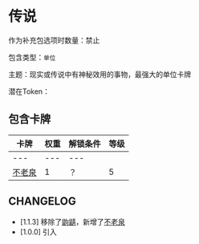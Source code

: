 # 传说

作为补充包选项时数量：禁止

包含类型：`单位`

主题：现实或传说中有神秘效用的事物，最强大的单位卡牌

潜在Token：

## 包含卡牌

卡牌 | 权重 | 解锁条件 | 等级
--- | --- | --- | ---
--- | --- | ---
[不老泉](../卡牌/不老泉.md) | 1 | ？ | 5

## CHANGELOG

- [1.1.3] 移除了[鼩鼱](../卡牌/鼩鼱.md)，新增了[不老泉](../卡牌/不老泉.md)
- [1.0.0] 引入
